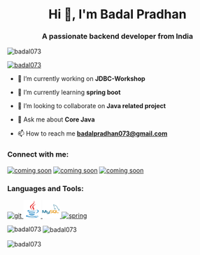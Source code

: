  <h1 align="center">Hi 👋, I'm Badal Pradhan</h1>
<h3 align="center">A passionate backend developer from India</h3>

<p align="left"> <img src="https://komarev.com/ghpvc/?username=badal073&label=Profile%20views&color=0e75b6&style=flat" alt="badal073" /> </p>

<p align="left"> <a href="https://github.com/ryo-ma/github-profile-trophy"><img src="https://github-profile-trophy.vercel.app/?username=badal073" alt="badal073" /></a> </p>

- 🔭 I’m currently working on **JDBC-Workshop**

- 🌱 I’m currently learning **spring boot**

- 👯 I’m looking to collaborate on **Java related project**

- 💬 Ask me about **Core Java**

- 📫 How to reach me **badalpradhan073@gmail.com**

<h3 align="left">Connect with me:</h3>
<p align="left">
<a href="https://linkedin.com/in/coming soon" target="blank"><img align="center" src="https://raw.githubusercontent.com/rahuldkjain/github-profile-readme-generator/master/src/images/icons/Social/linked-in-alt.svg" alt="coming soon" height="30" width="40" /></a>
<a href="https://fb.com/coming soon" target="blank"><img align="center" src="https://raw.githubusercontent.com/rahuldkjain/github-profile-readme-generator/master/src/images/icons/Social/facebook.svg" alt="coming soon" height="30" width="40" /></a>
<a href="https://www.leetcode.com/coming soon" target="blank"><img align="center" src="https://raw.githubusercontent.com/rahuldkjain/github-profile-readme-generator/master/src/images/icons/Social/leet-code.svg" alt="coming soon" height="30" width="40" /></a>
</p>

<h3 align="left">Languages and Tools:</h3>
<p align="left"> <a href="https://git-scm.com/" target="_blank" rel="noreferrer"> <img src="https://www.vectorlogo.zone/logos/git-scm/git-scm-icon.svg" alt="git" width="40" height="40"/> </a> <a href="https://www.java.com" target="_blank" rel="noreferrer"> <img src="https://raw.githubusercontent.com/devicons/devicon/master/icons/java/java-original.svg" alt="java" width="40" height="40"/> </a> <a href="https://www.mysql.com/" target="_blank" rel="noreferrer"> <img src="https://raw.githubusercontent.com/devicons/devicon/master/icons/mysql/mysql-original-wordmark.svg" alt="mysql" width="40" height="40"/> </a> <a href="https://spring.io/" target="_blank" rel="noreferrer"> <img src="https://www.vectorlogo.zone/logos/springio/springio-icon.svg" alt="spring" width="40" height="40"/> </a> </p>

<p><img align="left" src="https://github-readme-stats.vercel.app/api/top-langs?username=badal073&show_icons=true&locale=en&layout=compact" alt="badal073" /></p>

<p>&nbsp;<img align="center" src="https://github-readme-stats.vercel.app/api?username=badal073&show_icons=true&locale=en" alt="badal073" /></p>

<p><img align="center" src="https://github-readme-streak-stats.herokuapp.com/?user=badal073&" alt="badal073" /></p>
